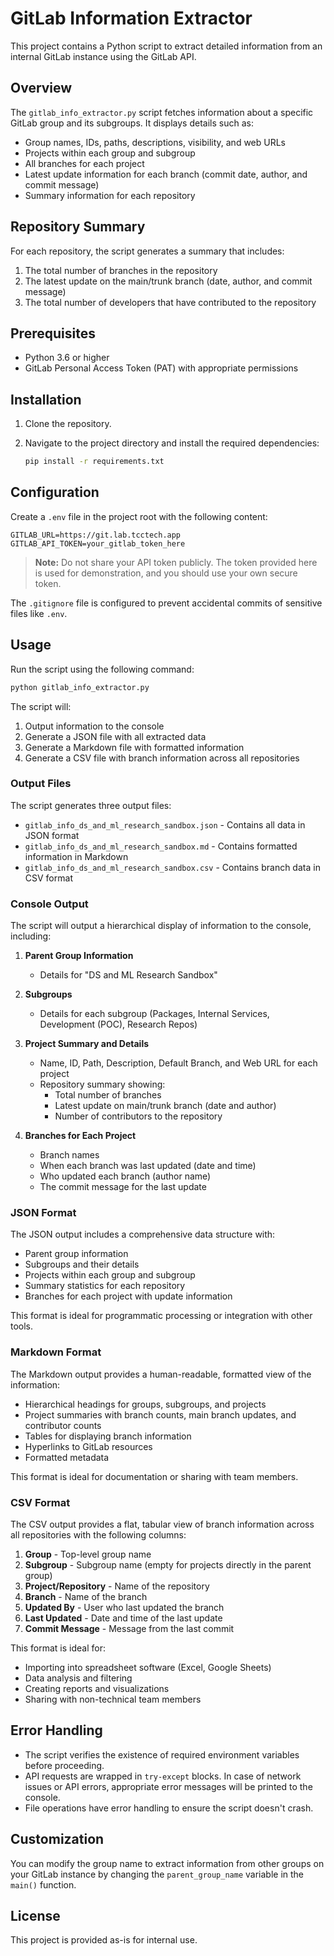 # GitLab Information Extractor

This project contains a Python script to extract detailed information from an internal GitLab instance using the GitLab API.

## Overview

The `gitlab_info_extractor.py` script fetches information about a specific GitLab group and its subgroups. It displays details such as:
- Group names, IDs, paths, descriptions, visibility, and web URLs
- Projects within each group and subgroup
- All branches for each project
- Latest update information for each branch (commit date, author, and commit message)
- Summary information for each repository

## Repository Summary

For each repository, the script generates a summary that includes:
1. The total number of branches in the repository
2. The latest update on the main/trunk branch (date, author, and commit message)
3. The total number of developers that have contributed to the repository

## Prerequisites

- Python 3.6 or higher
- GitLab Personal Access Token (PAT) with appropriate permissions

## Installation

1. Clone the repository.
2. Navigate to the project directory and install the required dependencies:

   ```bash
   pip install -r requirements.txt
   ```

## Configuration

Create a `.env` file in the project root with the following content:

```dotenv
GITLAB_URL=https://git.lab.tcctech.app
GITLAB_API_TOKEN=your_gitlab_token_here
```

> **Note:** Do not share your API token publicly. The token provided here is used for demonstration, and you should use your own secure token.

The `.gitignore` file is configured to prevent accidental commits of sensitive files like `.env`.

## Usage

Run the script using the following command:

```bash
python gitlab_info_extractor.py
```

The script will:
1. Output information to the console
2. Generate a JSON file with all extracted data
3. Generate a Markdown file with formatted information
4. Generate a CSV file with branch information across all repositories

### Output Files

The script generates three output files:
- `gitlab_info_ds_and_ml_research_sandbox.json` - Contains all data in JSON format
- `gitlab_info_ds_and_ml_research_sandbox.md` - Contains formatted information in Markdown
- `gitlab_info_ds_and_ml_research_sandbox.csv` - Contains branch data in CSV format

### Console Output

The script will output a hierarchical display of information to the console, including:

1. **Parent Group Information**
   - Details for "DS and ML Research Sandbox"

2. **Subgroups**
   - Details for each subgroup (Packages, Internal Services, Development (POC), Research Repos)
   
3. **Project Summary and Details**
   - Name, ID, Path, Description, Default Branch, and Web URL for each project
   - Repository summary showing:
     - Total number of branches
     - Latest update on main/trunk branch (date and author)
     - Number of contributors to the repository
   
4. **Branches for Each Project**
   - Branch names
   - When each branch was last updated (date and time)
   - Who updated each branch (author name)
   - The commit message for the last update

### JSON Format

The JSON output includes a comprehensive data structure with:
- Parent group information
- Subgroups and their details
- Projects within each group and subgroup
- Summary statistics for each repository
- Branches for each project with update information

This format is ideal for programmatic processing or integration with other tools.

### Markdown Format

The Markdown output provides a human-readable, formatted view of the information:
- Hierarchical headings for groups, subgroups, and projects
- Project summaries with branch counts, main branch updates, and contributor counts
- Tables for displaying branch information
- Hyperlinks to GitLab resources
- Formatted metadata

This format is ideal for documentation or sharing with team members.

### CSV Format

The CSV output provides a flat, tabular view of branch information across all repositories with the following columns:
1. **Group** - Top-level group name
2. **Subgroup** - Subgroup name (empty for projects directly in the parent group)
3. **Project/Repository** - Name of the repository
4. **Branch** - Name of the branch
5. **Updated By** - User who last updated the branch
6. **Last Updated** - Date and time of the last update
7. **Commit Message** - Message from the last commit

This format is ideal for:
- Importing into spreadsheet software (Excel, Google Sheets)
- Data analysis and filtering
- Creating reports and visualizations
- Sharing with non-technical team members

## Error Handling

- The script verifies the existence of required environment variables before proceeding.
- API requests are wrapped in `try-except` blocks. In case of network issues or API errors, appropriate error messages will be printed to the console.
- File operations have error handling to ensure the script doesn't crash.

## Customization

You can modify the group name to extract information from other groups on your GitLab instance by changing the `parent_group_name` variable in the `main()` function.

## License

This project is provided as-is for internal use. 